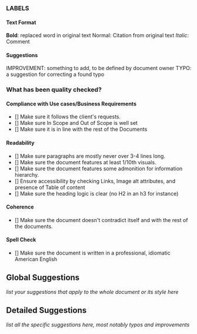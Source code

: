 ### LABELS
#### Text Format
**Bold**: replaced word in original text
Normal: Citation from original text
*Italic*: Comment
#### Suggestions
IMPROVEMENT: something to add, to be defined by document owner
TYPO: a suggestion for correcting a found typo

### What has been quality checked?
#### Compliance with Use cases/Business Requirements

- [] Make sure it follows the client's requests.
- [] Make sure In Scope and Out of Scope is well set
- [] Make sure it is in line with the rest of the Documents

#### Readability

- [] Make sure paragraphs are mostly never over 3-4 lines long.
- [] Make sure the document features at least 1/10th visuals.
- [] Make sure the document features some admonition for information hierarchy.
- [] Ensure accessibility by checking Links, Image alt attributes, and presence of Table of content
- [] Make sure the heading logic is clear (no H2 in an h3 for instance)

#### Coherence

- [] Make sure the document doesn't contradict itself and with the rest of the documents.

#### Spell Check

- [] Make sure the document is written in a professional, idiomatic American English

## Global Suggestions

*list your suggestions that apply to the whole document or its style here*

## Detailed Suggestions

*list all the specific suggestions here, most notably typos and improvements*

